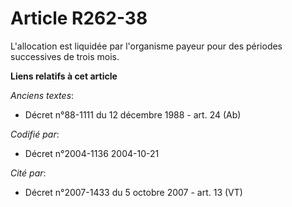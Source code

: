 # Article R262-38

L'allocation est liquidée par l'organisme payeur pour des périodes successives de trois mois.

**Liens relatifs à cet article**

_Anciens textes_:

  - Décret n°88-1111 du 12 décembre 1988 - art. 24 (Ab)

_Codifié par_:

  - Décret n°2004-1136 2004-10-21

_Cité par_:

  - Décret n°2007-1433 du 5 octobre 2007 - art. 13 (VT)
